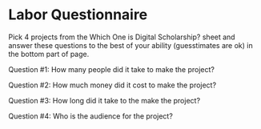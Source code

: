 # Labor Questionnaire

Pick 4 projects from the Which One is Digital Scholarship? sheet and answer these questions to the best of your ability 
(guesstimates are ok) in the bottom part of page.

Question #1: How many people did it take to make the project?

Question #2: How much money did it cost to make the project?

Question #3: How long did it take to the make the project?

Question #4: Who is the audience for the project? 
